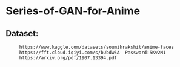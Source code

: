# Series-of-GAN-for-Anime

## Dataset:
         https://www.kaggle.com/datasets/soumikrakshit/anime-faces  
         https://fft.cloud.iqiyi.com/s/bUbdw5A  Password:5Kv2M1  
         https://arxiv.org/pdf/1907.13394.pdf  
